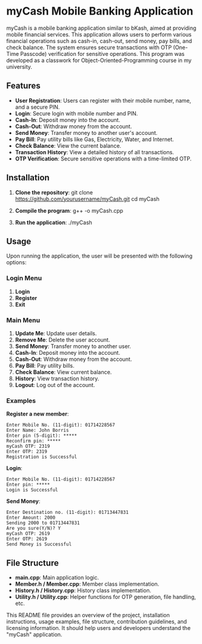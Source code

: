 
# myCash Mobile Banking Application

myCash is a mobile banking application similar to bKash, aimed at providing mobile financial services. This application allows users to perform various financial operations such as cash-in, cash-out, send money, pay bills, and check balance. The system ensures secure transactions with OTP (One-Time Passcode) verification for sensitive operations. This program was developed as a classwork for Object-Oriented-Programming course in my university.

## Features

- **User Registration**: Users can register with their mobile number, name, and a secure PIN.
- **Login**: Secure login with mobile number and PIN.
- **Cash-In**: Deposit money into the account.
- **Cash-Out**: Withdraw money from the account.
- **Send Money**: Transfer money to another user's account.
- **Pay Bill**: Pay utility bills like Gas, Electricity, Water, and Internet.
- **Check Balance**: View the current balance.
- **Transaction History**: View a detailed history of all transactions.
- **OTP Verification**: Secure sensitive operations with a time-limited OTP.

## Installation

1. **Clone the repository**:
    git clone https://github.com/yourusername/myCash.git
    cd myCash
    

2. **Compile the program**:
    g++ -o myCash.cpp
    

3. **Run the application**:
    ./myCash


## Usage

Upon running the application, the user will be presented with the following options:

### Login Menu

1. **Login**
2. **Register**
3. **Exit**

### Main Menu

1. **Update Me**: Update user details.
2. **Remove Me**: Delete the user account.
3. **Send Money**: Transfer money to another user.
4. **Cash-In**: Deposit money into the account.
5. **Cash-Out**: Withdraw money from the account.
6. **Pay Bill**: Pay utility bills.
7. **Check Balance**: View current balance.
8. **History**: View transaction history.
9. **Logout**: Log out of the account.

### Examples

**Register a new member**:
```plaintext
Enter Mobile No. (11-digit): 01714228567
Enter Name: John Borris
Enter pin (5-digit): *****
Reconfirm pin: *****
myCash OTP: 2319
Enter OTP: 2319
Registration is Successful
```

**Login**:
```plaintext
Enter Mobile No. (11-digit): 01714228567
Enter pin: *****
Login is Successful
```

**Send Money**:
```plaintext
Enter Destination no. (11-digit): 01713447831
Enter Amount: 2000
Sending 2000 to 01713447831
Are you sure(Y/N)? Y
myCash OTP: 2619
Enter OTP: 2619
Send Money is Successful
```

## File Structure

- **main.cpp**: Main application logic.
- **Member.h / Member.cpp**: Member class implementation.
- **History.h / History.cpp**: History class implementation.
- **Utility.h / Utility.cpp**: Helper functions for OTP generation, file handling, etc.

This README file provides an overview of the project, installation instructions, usage examples, file structure, contribution guidelines, and licensing information. It should help users and developers understand the "myCash" application.
